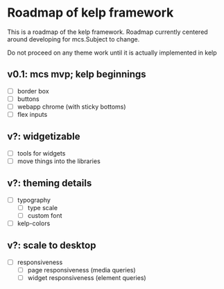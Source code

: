# Roadmap of kelp framework
This is a roadmap of the kelp framework. Roadmap currently centered around developing for mcs.Subject to change.

Do not proceed on any theme work until it is actually implemented in kelp

## v0.1: mcs mvp; kelp beginnings
- [ ] border box
- [ ] buttons
- [ ] webapp chrome (with sticky bottoms)
- [ ] flex inputs

## v?: widgetizable
- [ ] tools for widgets
- [ ] move things into the libraries

## v?: theming details
- [ ] typography
  - [ ] type scale
  - [ ] custom font
- [ ] kelp-colors

## v?: scale to desktop
- [ ] responsiveness
  - [ ] page responsiveness (media queries)
  - [ ] widget responsiveness (element queries)
